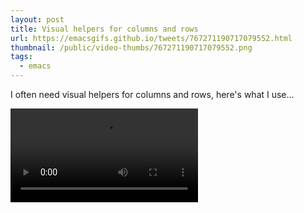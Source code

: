 ```yaml
---
layout: post
title: Visual helpers for columns and rows
url: https://emacsgifs.github.io/tweets/767271190717079552.html
thumbnail: /public/video-thumbs/767271190717079552.png
tags:
  - emacs
---
```


I often need visual helpers for columns and rows, here's what I use...

<video controls autoplay>
  <source src="/public/videos/767271190717079552.mp4" type="video/mp4">
    Sorry your browser does not support the video tag, maybe time to upgrade?
</video>
